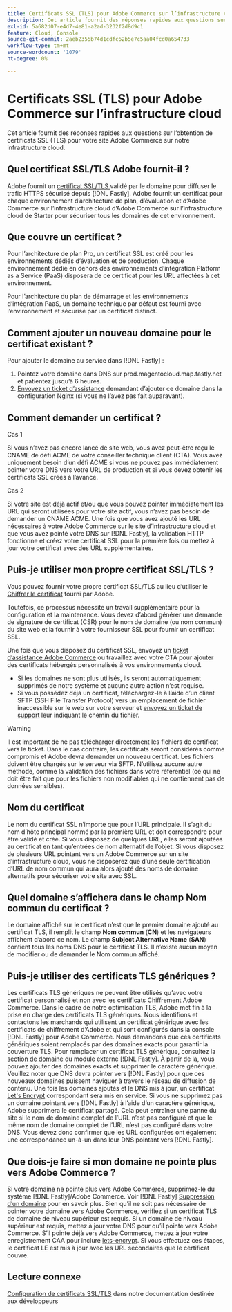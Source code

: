 ```yaml
---
title: Certificats SSL (TLS) pour Adobe Commerce sur l’infrastructure cloud
description: Cet article fournit des réponses rapides aux questions sur l’obtention de certificats SSL (TLS) pour votre site Adobe Commerce sur notre infrastructure cloud.
exl-id: 5a682d07-e4d7-4e81-a2ad-3232f2d8d9c1
feature: Cloud, Console
source-git-commit: 2aeb2355b74d1cdfc62b5e7c5aa04fcd0a654733
workflow-type: tm+mt
source-wordcount: '1079'
ht-degree: 0%

---
```


# Certificats SSL (TLS) pour Adobe Commerce sur l’infrastructure cloud

Cet article fournit des réponses rapides aux questions sur l’obtention de certificats SSL (TLS) pour votre site Adobe Commerce sur notre infrastructure cloud.

## Quel certificat SSL/TLS Adobe fournit-il ?

Adobe fournit un [certificat SSL/TLS ](https://letsencrypt.org/) validé par le domaine pour diffuser le trafic HTTPS sécurisé depuis [!DNL Fastly]. Adobe fournit un certificat pour chaque environnement d’architecture de plan, d’évaluation et d’Adobe Commerce sur l’infrastructure cloud d’Adobe Commerce sur l’infrastructure cloud de Starter pour sécuriser tous les domaines de cet environnement.

## Que couvre un certificat ?

Pour l’architecture de plan Pro, un certificat SSL est créé pour les environnements dédiés d’évaluation et de production. Chaque environnement dédié en dehors des environnements d’intégration Platform as a Service (PaaS) disposera de ce certificat pour les URL affectées à cet environnement.

Pour l’architecture du plan de démarrage et les environnements d’intégration PaaS, un domaine technique par défaut est fourni avec l’environnement et sécurisé par un certificat distinct.

## Comment ajouter un nouveau domaine pour le certificat existant ?

Pour ajouter le domaine au service dans [!DNL Fastly] :

1. Pointez votre domaine dans DNS sur prod.magentocloud.map.fastly.net et patientez jusqu’à 6 heures.
1. [Envoyez un ticket d’assistance](/help/help-center-guide/help-center/magento-help-center-user-guide.md#submit-ticket) demandant d’ajouter ce domaine dans la configuration Nginx (si vous ne l’avez pas fait auparavant).

## Comment demander un certificat ?

Cas 1

Si vous n’avez pas encore lancé de site web, vous avez peut-être reçu le CNAME de défi ACME de votre conseiller technique client (CTA). Vous avez uniquement besoin d’un défi ACME si vous ne pouvez pas immédiatement pointer votre DNS vers votre URL de production et si vous devez obtenir les certificats SSL créés à l’avance.

Cas 2

Si votre site est déjà actif et/ou que vous pouvez pointer immédiatement les URL qui seront utilisées pour votre site actif, vous n’avez pas besoin de demander un CNAME ACME. Une fois que vous avez ajouté les URL nécessaires à votre Adobe Commerce sur le site d’infrastructure cloud et que vous avez pointé votre DNS sur [!DNL Fastly], la validation HTTP fonctionne et créez votre certificat SSL pour la première fois ou mettez à jour votre certificat avec des URL supplémentaires.

## Puis-je utiliser mon propre certificat SSL/TLS ?

Vous pouvez fournir votre propre certificat SSL/TLS au lieu d’utiliser le [Chiffrer le certificat](https://letsencrypt.org/) fourni par Adobe.

Toutefois, ce processus nécessite un travail supplémentaire pour la configuration et la maintenance. Vous devez d’abord générer une demande de signature de certificat (CSR) pour le nom de domaine (ou nom commun) du site web et la fournir à votre fournisseur SSL pour fournir un certificat SSL.

Une fois que vous disposez du certificat SSL, envoyez un [ticket d’assistance Adobe Commerce](/help/help-center-guide/help-center/magento-help-center-user-guide.md#submit-ticket) ou travaillez avec votre CTA pour ajouter des certificats hébergés personnalisés à vos environnements cloud.

* Si les domaines ne sont plus utilisés, ils seront automatiquement supprimés de notre système et aucune autre action n’est requise.
* Si vous possédez déjà un certificat, téléchargez-le à l’aide d’un client SFTP (SSH File Transfer Protocol) vers un emplacement de fichier inaccessible sur le web sur votre serveur et [envoyez un ticket de support](/help/help-center-guide/help-center/magento-help-center-user-guide.md#submit-ticket) leur indiquant le chemin du fichier.

>[!WARNING]
>
>Il est important de ne pas télécharger directement les fichiers de certificat vers le ticket. Dans le cas contraire, les certificats seront considérés comme compromis et Adobe devra demander un nouveau certificat.
>Les fichiers doivent être chargés sur le serveur via SFTP. N’utilisez aucune autre méthode, comme la validation des fichiers dans votre référentiel (ce qui ne doit être fait que pour les fichiers non modifiables qui ne contiennent pas de données sensibles).

## Nom du certificat

Le nom du certificat SSL n’importe que pour l’URL principale. Il s’agit du nom d’hôte principal nommé par la première URL et doit correspondre pour être validé et créé. Si vous disposez de quelques URL, elles seront ajoutées au certificat en tant qu’entrées de nom alternatif de l’objet. Si vous disposez de plusieurs URL pointant vers un Adobe Commerce sur un site d’infrastructure cloud, vous ne disposerez que d’une seule certification d’URL de nom commun qui aura alors ajouté des noms de domaine alternatifs pour sécuriser votre site avec SSL.

## Quel domaine s’affichera dans le champ Nom commun du certificat ?

Le domaine affiché sur le certificat n’est que le premier domaine ajouté au certificat TLS, il remplit le champ **Nom commun** (**CN**) et les navigateurs affichent d’abord ce nom. Le champ **Subject Alternative Name** (**SAN**) contient tous les noms DNS pour le certificat TLS. Il n’existe aucun moyen de modifier ou de demander le Nom commun affiché.

## Puis-je utiliser des certificats TLS génériques ?

Les certificats TLS génériques ne peuvent être utilisés qu’avec votre certificat personnalisé et non avec les certificats Chiffrement Adobe Commerce. Dans le cadre de notre optimisation TLS, Adobe met fin à la prise en charge des certificats TLS génériques. Nous identifions et contactons les marchands qui utilisent un certificat générique avec les certificats de chiffrement d’Adobe et qui sont configurés dans la console [!DNL Fastly] pour Adobe Commerce. Nous demandons que ces certificats génériques soient remplacés par des domaines exacts pour garantir la couverture TLS. Pour remplacer un certificat TLS générique, consultez la [section de domaine](https://experienceleague.adobe.com/en/docs/commerce-cloud-service/user-guide/cdn/setup-fastly/fastly-custom-cache-configuration#manage-domains) du module externe [!DNL Fastly]. À partir de là, vous pouvez ajouter des domaines exacts et supprimer le caractère générique. Veuillez noter que DNS devra pointer vers [!DNL Fastly] pour que ces nouveaux domaines puissent naviguer à travers le réseau de diffusion de contenu. Une fois les domaines ajoutés et le DNS mis à jour, un certificat [Let&#39;s Encrypt](https://letsencrypt.org/) correspondant sera mis en service. Si vous ne supprimez pas un domaine pointant vers [!DNL Fastly] à l’aide d’un caractère générique, Adobe supprimera le certificat partagé. Cela peut entraîner une panne du site si le nom de domaine complet de l’URL n’est pas configuré et que le même nom de domaine complet de l’URL n’est pas configuré dans votre DNS. Vous devez donc confirmer que les URL configurées ont également une correspondance un-à-un dans leur DNS pointant vers [!DNL Fastly].

## Que dois-je faire si mon domaine ne pointe plus vers Adobe Commerce ?

Si votre domaine ne pointe plus vers Adobe Commerce, supprimez-le du système [!DNL Fastly]/Adobe Commerce. Voir [!DNL Fastly] [Suppression d’un domaine](https://docs.fastly.com/en/guides/working-with-domains#deleting-a-domain) pour en savoir plus. Bien qu’il ne soit pas nécessaire de pointer votre domaine vers Adobe Commerce, vérifiez si un certificat TLS de domaine de niveau supérieur est requis. Si un domaine de niveau supérieur est requis, mettez à jour votre DNS pour qu’il pointe vers Adobe Commerce. S’il pointe déjà vers Adobe Commerce, mettez à jour votre enregistrement CAA pour inclure [lets-encrypt](https://letsencrypt.org/). Si vous effectuez ces étapes, le certificat LE est mis à jour avec les URL secondaires que le certificat couvre. &#x200B;

## Lecture connexe

[Configuration de certificats SSL/TLS](https://experienceleague.adobe.com/en/docs/commerce-cloud-service/user-guide/cdn/setup-fastly/fastly-configuration#provision-ssltls-certificates) dans notre documentation destinée aux développeurs
